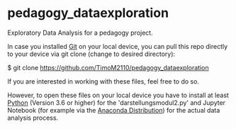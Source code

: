 # pedagogy_dataexploration
Exploratory Data Analysis for a pedagogy project.

In case you installed [Git](https://git-scm.com) on your local device, you can pull this repo directly to your device via
git clone (change to desired directory):

$ git clone https://github.com/TimoM2110/pedagogy_dataexploration

If you are interested in working with these files, feel free to do so. 

However, to open these files on your local device you have to install at least [Python](https://www.python.org) (Version 3.6 or higher)
for the 'darstellungsmodul2.py' and Jupyter Notebook (for example via the [Anaconda Distribution](https://www.anaconda.com/products/individual))
for the actual data analysis process.
